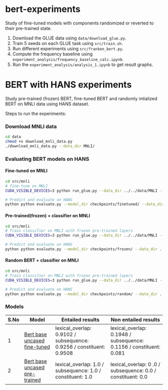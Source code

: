 # bert-experiments

Study of fine-tuned models with components randomized or reverted to their pre-trained state.

1. Download the GLUE data using `data/download_glue.py`.
1. Train 5 seeds on each GLUE task using `src/train.sh`.
2. Run different experiments using `src/franken_bert.py`.
3. Compute the frequency baseline using `experiment_analysis/frequency_baseline_calc.ipynb`.
4. Run the `experiment_analysis/analysis_1.ipynb` to get result graphs.


# BERT with HANS experiments

Study pre-trained (frozen) BERT, fine-tuned BERT and randomly intialized BERT on MNLI data using HANS dataset.

Steps to run the experiments:

### Download MNLI data

```bash
cd data
chmod +x download_mnli_data.py
./download_mnli_data.py --data_dir MNLI/
```

### Evaluating BERT models on HANS


#### Fine-tuned on MNLI

```bash
cd src/mnli
# fine-tune on MNLI
CUDA_VISIBLE_DEVICES=3 python run_glue.py --data_dir ../../data/MNLI --output_dir checkpoints/finetuned/ --do_train --do_eval --do_lower_case --evaluate_during_training --per_gpu_eval_batch_size 128 --model_type bert --model_name_or_path bert-base-uncased --task_name mnli  --save_steps 5000 --logging_steps 5000 --train_mode finetune 

# Predict and evaluate on HANS
python python evaluate.py --model_dir checkpoints/finetuned/ --data_dir ../../data/hans/ --device_id 0
```

#### Pre-trained(frozen) + classifier on MNLI

```bash
cd src/mnli
# Train classifier on MNLI with frozen pre-trained layers
CUDA_VISIBLE_DEVICES=3 python run_glue.py --data_dir ../../data/MNLI --output_dir checkpoints/finetuned/ --do_train --do_eval --do_lower_case --evaluate_during_training --per_gpu_eval_batch_size 128 --train_mode finetune --model_type bert --model_name_or_path bert-base-uncased --task_name mnli  --save_steps 5000 --logging_steps 5000 --train_mode frozen

# Predict and evaluate on HANS
python python evaluate.py --model_dir checkpoints/frozen/ --data_dir ../../data/hans/ --device_id 0
```

#### Random BERT + classifier on MNLI

```bash
cd src/mnli
# Train classifier on MNLI with frozen pre-trained layers
CUDA_VISIBLE_DEVICES=3 python run_glue.py --data_dir ../../data/MNLI --output_dir checkpoints/finetuned/ --do_train --do_eval --do_lower_case --evaluate_during_training --per_gpu_eval_batch_size 128 --train_mode finetune --model_type bert --model_name_or_path bert-base-uncased --task_name mnli  --save_steps 5000 --logging_steps 5000 --train_mode random

# Predict and evaluate on HANS
python python evaluate.py --model_dir checkpoints/random/ --data_dir ../../data/hans/ --device_id 0
```

### Models

| S.No | Model                         | Entailed results                                                      |  Non entailed results                                         |
|------|-------------------------------|-----------------------------------------------------------------------|---------------------------------------------------------------|
| 1    | [Bert base uncased fine-tuned](https://drive.google.com/file/d/1qv582bbpPVGoxnAr0vMOLsDwBiPXDOXp/view?usp=sharing)  | lexical_overlap: 0.9102 /  subsequence: 0.9256 /  constituent: 0.9508 | lexical_overlap: 0.1948 /  subsequence: 0.1156 /  constituent: 0.081 |
| 2    | [Bert base uncased pre-trained](https://drive.google.com/file/d/1hwFlMj5yjpEEp_Q0bRvRvaW61P8cXU8b/view?usp=sharing) | lexical_overlap: 1.0 /  subsequence: 1.0 / constituent: 1.0           | lexical_overlap: 0 .0 /  subsequence: 0.0 / constituent: 0.0  |
